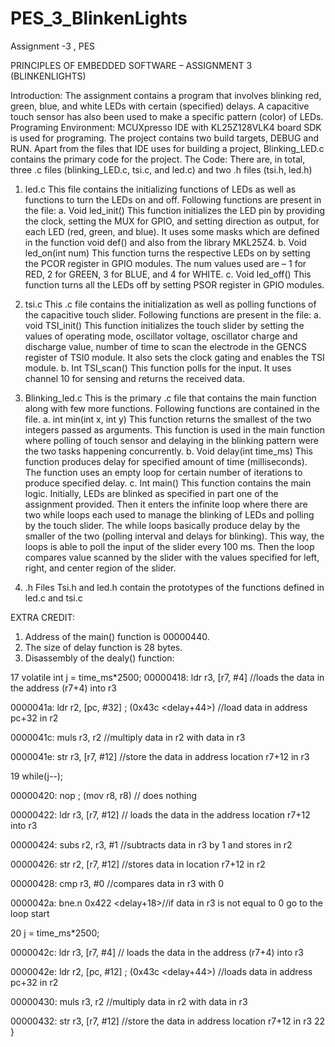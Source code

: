 # PES_3_BlinkenLights
Assignment -3 , PES

PRINCIPLES OF EMBEDDED SOFTWARE – ASSIGNMENT 3 (BLINKENLIGHTS)

Introduction:
The assignment contains a program that involves blinking red, green, blue, and white LEDs with certain (specified) delays. A capacitive touch sensor has also been used to make a specific pattern (color) of LEDs. 
Programing Environment:
MCUXpresso IDE with KL25Z128VLK4 board SDK is used for programing. The project contains two build targets, DEBUG and RUN. Apart from the files that IDE uses for building a project, Blinking_LED.c contains the primary code for the project.
The Code:
There are, in total, three .c files (blinking_LED.c, tsi.c, and led.c) and two .h files (tsi.h, led.h)

1.	led.c
This file contains the initializing functions of LEDs as well as functions to turn the LEDs on and off. Following functions are present in the file:
a.	Void led_init()
This function initializes the LED pin by providing the clock, setting the MUX for GPIO, and setting direction as output, for each LED (red, green, and blue). It uses some masks which are defined in the function void def() and also from the library MKL25Z4.
b.	Void led_on(int num)
This function turns the respective LEDs on by setting the PCOR register in GPIO modules. The num values used are – 1 for RED, 2 for GREEN, 3 for BLUE, and 4 for WHITE.
c.	Void led_off()
This function turns all the LEDs off by setting PSOR register in GPIO modules.

2.	tsi.c
This .c file contains the initialization as well as polling functions of the capacitive touch slider. Following functions are present in the file:
a.	void TSI_init()
This function initializes the touch slider by setting the values of operating mode, oscillator voltage, oscillator charge and discharge value, number of time to scan the electrode in the GENCS register of TSI0 module. It also sets the clock gating and enables the TSI module. 
b.	Int TSI_scan()
This function polls for the input. It uses channel 10 for sensing and returns the received data. 

3.	Blinking_led.c
This is the primary  .c file that contains the main function along with few more functions. Following functions are contained in the file.
a.	int min(int x, int y)
This function returns the smallest of the two integers passed as arguments. This function is used in the main function where polling of touch sensor and delaying in the blinking pattern were the two tasks happening concurrently.
b.	Void delay(int time_ms)
This function produces delay for specified amount of time (milliseconds). The function uses an empty loop for certain number of iterations to produce specified delay.
c.	Int main()
This function contains the main logic. Initially, LEDs are blinked as specified in part one of the assignment provided. Then it enters the infinite loop where there are two while loops each used to manage the blinking of LEDs and polling by the touch slider. The while loops basically produce delay by the smaller of the two (polling interval and delays for blinking). This way, the loops is able to poll the input of the slider every 100 ms. Then the loop compares value scanned by the slider with the values specified for left, right, and center region of the slider.

4.	.h Files
Tsi.h and led.h contain the prototypes of the functions defined in led.c and tsi.c


EXTRA CREDIT:
1.	Address of the main() function is  00000440.
2.	The size of delay function is 28 bytes.
3.	Disassembly of the dealy() function:

17       	volatile int j = time_ms*2500;
00000418:   ldr     r3, [r7, #4]    //loads the data in the address (r7+4) into r3

0000041a:   ldr     r2, [pc, #32]   ; (0x43c <delay+44>) //load data in address pc+32 in r2

0000041c:   muls    r3, r2	//multiply data in r2 with data in r3 

0000041e:   str     r3, [r7, #12]	//store the data in address location r7+12 in r3

19       	while(j--);

00000420:   nop     ; (mov r8, r8) // does nothing

00000422:   ldr     r3, [r7, #12]	// loads the data in the address location r7+12 into r3

00000424:   subs    r2, r3, #1	//subtracts data in r3 by 1 and stores in r2

00000426:   str     r2, [r7, #12]	//stores data in location r7+12 in r2

00000428:   cmp     r3, #0	//compares data in r3 with 0

0000042a:   bne.n   0x422 <delay+18>//if data in r3 is not equal to 0 go to the loop start

20       	j = time_ms*2500;

0000042c:   ldr     r3, [r7, #4]  // loads the data in the address (r7+4) into r3

0000042e:   ldr     r2, [pc, #12]   ; (0x43c <delay+44>) //loads data in address pc+32 in r2

00000430:   muls    r3, r2	//multiply data in r2 with data in r3

00000432:   str     r3, [r7, #12]	//store the data in address location r7+12 in r3
22       }

